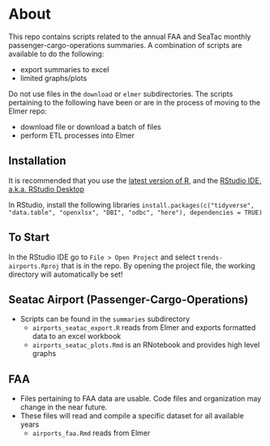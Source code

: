 # About
This repo contains scripts related to the annual FAA and SeaTac monthly passenger-cargo-operations summaries. A combination of scripts are available to do the following:

- export summaries to excel
- limited graphs/plots

Do not use files in the `download` or `elmer` subdirectories. The scripts pertaining to the following have been or are in the process of moving to the Elmer repo:  

- download file or download a batch of files  
- perform ETL processes into Elmer

## Installation
It is recommended that you use the [latest version of R](https://cran.r-project.org/), and the [RStudio IDE, a.k.a. RStudio Desktop](https://rstudio.com/products/rstudio/download/)

In RStudio, install the following libraries
``install.packages(c("tidyverse", "data.table", "openxlsx", "DBI", "odbc", "here"), dependencies = TRUE)``

## To Start
In the RStudio IDE go to `File > Open Project` and select `trends-airports.Rproj` that is in the repo. By opening the project file, the working directory will automatically be set!

## Seatac Airport (Passenger-Cargo-Operations)
- Scripts can be found in the `summaries` subdirectory
  - `airports_seatac_export.R` reads from Elmer and exports formatted data to an excel workbook
  - `airports_seatac_plots.Rmd` is an RNotebook and provides high level graphs

## FAA
- Files pertaining to FAA data are usable. Code files and organization may change in the near future.
- These files will read and compile a specific dataset for all available years  
  - `airports_faa.Rmd` reads from Elmer



